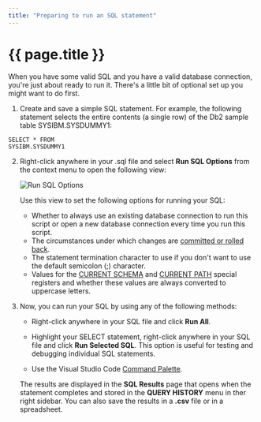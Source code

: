 ```yaml
---
title: "Preparing to run an SQL statement"
---
```


# {{ page.title }}

When you have some valid SQL and you have a valid database connection, you're just about ready to run it. There's a little bit of optional set up you might want to do first.

1. Create and save a simple SQL statement. For example, the following statement selects the entire contents (a single row) of the Db2 sample table SYSIBM.SYSDUMMY1:

```
SELECT * FROM
SYSIBM.SYSDUMMY1
```

2. Right-click anywhere in your .sql file and select **Run SQL Options** from the context menu to open the following view:

   ![Run SQL Options]({{site.baseurl}}/assets/images/getting-started-run-sql-options.png)

   Use this view to set the following options for running your SQL:

   - Whether to always use an existing database connection to run this script or open a new database connection every time you run this script.
   - The circumstances under which changes are [committed or rolled back]({{site.baseurl}}/2021/03/16/Committing-and-rolling-back-changes.html).
   - The statement termination character to use if you don't want to use the default semicolon (;) character.
   - Values for the [CURRENT SCHEMA](https://www.ibm.com/support/knowledgecenter/SSEPEK_12.0.0/sqlref/src/tpc/db2z_currentschema.html) and [CURRENT PATH](https://www.ibm.com/support/knowledgecenter/SSEPEK_12.0.0/sqlref/src/tpc/db2z_currentpath.html) special registers and whether these values are always converted to uppercase letters.

3. Now, you can run your SQL by using any of the following methods:

   - Right-click anywhere in your SQL file and click **Run All**.

   - Highlight your SELECT statement, right-click anywhere in your SQL file and click **Run Selected SQL**. This option is useful for testing and debugging individual SQL statements.

   - Use the Visual Studio Code [Command Palette]({{site.baseurl}}/2021/06/15/Running-commands-from-the-command-palette.html).

   The results are displayed in the **SQL Results** page that opens when the statement completes and stored in the **QUERY HISTORY** menu in ther right sidebar. You can also save the results in a **.csv** file or in a spreadsheet.
